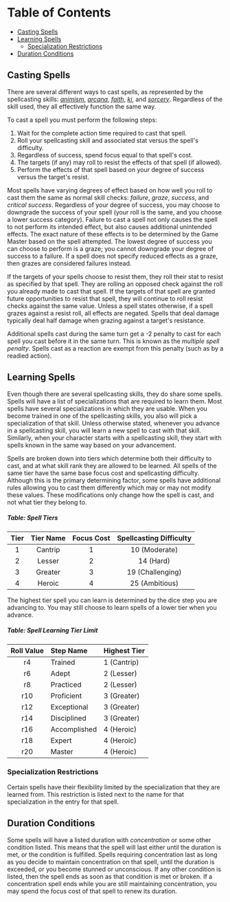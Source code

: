 # Table of Contents

* [Casting Spells](#casting-spells)
* [Learning Spells](#learning-spells)
    * [Specialization Restrictions](#specialization-restrictions)
* [Duration Conditions](#duration-conditions)

## Casting Spells

There are several different ways to cast spells, as represented by the spellcasting skills: [*animism*](/Fantasy/Skills.md#animism-res), [*arcana*](/Fantasy/Skills.md#arcana-int), [*faith*](/Fantasy/Skills.md#faith-res), [*ki*](/Fantasy/Skills.md#ki), and [*sorcery*](/Fantasy/Skills.md#sorcery-res). Regardless of the skill used, they all effectively function the same way.

To cast a spell you must perform the following steps:

1. Wait for the complete action time required to cast that spell.
2. Roll your spellcasting skill and associated stat versus the spell's difficulty.
3. Regardless of success, spend focus equal to that spell's cost.
4. The targets (if any) may roll to resist the effects of that spell (if allowed).
5. Perform the effects of that spell based on your degree of success versus the target's resist.

Most spells have varying degrees of effect based on how well you roll to cast them the same as normal skill checks: *failure*, *graze*, *success*, and *critical success*. Regardless of your degree of success, you may choose to downgrade the success of your spell (your roll is the same, and you choose a lower success category). Failure to cast a spell not only causes the spell to not perform its intended effect, but also causes additional unintended effects. The exact nature of these effects is to be determined by the Game Master based on the spell attempted. The lowest degree of success you can choose to perform is a graze; you cannot downgrade your degree of success to a failure. If a spell does not specify reduced effects as a graze, then grazes are considered failures instead.

If the targets of your spells choose to resist them, they roll their stat to resist as specified by that spell. They are rolling an opposed check against the roll you already made to cast that spell. If the targets of that spell are granted future opportunities to resist that spell, they will continue to roll resist checks against the same value. Unless a spell states otherwise, if a spell grazes against a resist roll, all effects are negated. Spells that deal damage typically deal half damage when grazing against a target's resistance.

Additional spells cast during the same turn get a -2 penalty to cast for each spell you cast before it in the same turn. This is known as the *multiple spell penalty*. Spells cast as a reaction are exempt from this penalty (such as by a readied action).

## Learning Spells

Even though there are several spellcasting skills, they do share some spells. Spells will have a list of specializations that are required to learn them. Most spells have several specializations in which they are usable. When you become trained in one of the spellcasting skills, you also will pick a specialization of that skill. Unless otherwise stated, whenever you advance in a spellcasting skill, you will learn a new spell to cast with that skill. Similarly, when your character starts with a spellcasting skill, they start with spells known in the same way based on your advancement.

Spells are broken down into tiers which determine both their difficulty to cast, and at what skill rank they are allowed to be learned. All spells of the same tier have the same base focus cost and spellcasting difficulty. Although this is the primary determining factor, some spells have additional rules allowing you to cast them differently which may or may not modify these values. These modifications only change how the spell is cast, and not what tier they belong to.

##### Table: Spell Tiers
| Tier | Tier Name | Focus Cost | Spellcasting Difficulty |
|:-:|:-:|:-:|:-:|
| 1 | Cantrip | 1 | 10 (Moderate) |
| 2 | Lesser | 2 | 14 (Hard) |
| 3 | Greater | 3 | 19 (Challenging) |
| 4 | Heroic | 4 | 25 (Ambitious) |

<!--
##### Table: Spell Tiers
| Tier | Tier Name | Focus Cost | Spellcasting Difficulty |
|:-:|:-:|:-:|:-:|
| 1 | Cantrip | 1 | 10 (Moderate) |
| 2 | Lesser | 2 | 15 (Hard) |
| 3 | Greater | 3 | 20 (Challenging) |
| 4 | Heroic | 4 | 25 (Ambitious) |
-->

The highest tier spell you can learn is determined by the dice step you are advancing to. You may still choose to learn spells of a lower tier when you advance.

##### Table: Spell Learning Tier Limit
| Roll Value | Step Name | Highest Tier |
|:-:|:-|:-|
| r4 | Trained | 1 (Cantrip) |
| r6 | Adept | 2 (Lesser) |
| r8 | Practiced | 2 (Lesser) |
| r10 | Proficient | 3 (Greater) |
| r12 | Exceptional | 3 (Greater) |
| r14 | Disciplined | 3 (Greater) |
| r16 | Accomplished | 4 (Heroic) |
| r18 | Expert | 4 (Heroic) |
| r20 | Master | 4 (Heroic) |

<!--
##### Table: Spell Learning Tier Limit
| Roll Value | Step Name | Highest Tier |
|:-:|:-|:-|
| r4 | Trained | 1 (Cantrip) |
| r6 | Adept | 1 (Cantrip) |
| r8 | Practiced | 2 (Lesser) |
| r10 | Proficient | 2 (Lesser) |
| r12 | Exceptional | 2 (Lesser) |
| r14 | Disciplined | 3 (Greater) |
| r16 | Accomplished | 3 (Greater) |
| r18 | Expert | 3 (Greater) |
| r20 | Master | 4 (Heroic) |
-->

### Specialization Restrictions

Certain spells have their flexibility limited by the specialization that they are learned from. This restriction is listed next to the name for that specialization in the entry for that spell.

## Duration Conditions

Some spells will have a listed duration with *concentration* or some other condition listed. This means that the spell will last either until the duration is met, or the condition is fulfilled. Spells requiring concentration last as long as you decide to maintain concentration on that spell, until the duration is exceeded, or you become stunned or unconscious. If any other condition is listed, then the spell ends as soon as that condition is met or broken. If a concentration spell ends while you are still maintaining concentration, you may spend the focus cost of that spell to renew its duration.